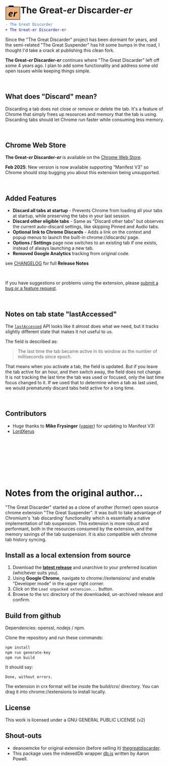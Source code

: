 # <img src="./src/img/icon48.png" align="left" /> The Great-*er*  Discarder-*er*
```diff
- The Great Discarder
+ The Great-er Discarder-er
```

Since the "The Great Discarder" project has been dormant for years, and the semi-related "The Great Suspender" has hit some bumps in the road,
I thought I'd take a crack at publishing this clean fork.

**The Great-*er* Discarder-*er*** continues where "The Great Discarder" left off some 4 years ago.  I plan to add some functionality and address some old open issues while keeping things simple.

<br>

## What does "Discard" mean?
Discarding a tab does not close or remove or delete the tab.  It's a feature of Chrome that simply frees up resources and memory that the tab is using.
Discarding tabs should let Chrome run faster while consuming less memory.

<br>

## Chrome Web Store

**The Great-*er* Discarder-*er*** is available on the [Chrome Web Store](https://chrome.google.com/webstore/detail/the-great-er-discarder-er/plpkmjcnhhnpkblimgenmdhghfgghdpp).

**Feb 2025**:  New version is now available supporting "Manifest V3" so Chrome should stop bugging you about this extension being unsupported.

<br>

## Added Features
- **Discard all tabs at startup** - Prevents Chrome from loading all your tabs at startup, while preserving the tabs in your last session.
- **Discard other eligible tabs** - Same as "Discard other tabs" but observes the current auto-discard settings, like skipping Pinned and Audio tabs.
- **Optional link to Chrome Discards** - Adds a link on the context and popup menus to launch the built-in chrome://discards/ page.
- **Options / Settings** page now switches to an existing tab if one exists, instead of always launching a new tab.
- **Removed Google Analytics** tracking from original code.

see [CHANGELOG](./CHANGELOG.md) for full **Release Notes**

<br>

If you have suggestions or problems using the extension, please [submit a bug or a feature request](https://github.com/rkodey/the-great-er-discarder-er/issues).

<br>

## Notes on tab state "lastAccessed"

The [`lastAccessed`](https://developer.chrome.com/docs/extensions/reference/api/tabs)
API looks like it almost does what we need, but it tracks slightly different
state that makes it not useful to us.

The field is described as:
> The last time the tab became active in its window as the number of milliseconds since epoch.

That means when you activate a tab, the field is updated.  But if you leave the
tab active for an hour, and then switch away, the field does not change.  It is
not tracking the last time the tab was used or focused, only the last time focus
changed to it.  If we used that to determine when a tab as last used, we would
prematurely discard tabs held active for a long time.

<br>

## Contributors
- Huge thanks to **Mike Frysinger** ([vapier](https://github.com/vapier)) for updating to Manifest V3!
- [LordXerus](https://github.com/LordXerus)


<br><br>
----------
<br><br>


# Notes from the original author...

"The Great Discarder" started as a clone of another (former) open source chrome extension "The Great Suspender".
It was built to take advantage of Chromium's 'tab discarding' functionality which is essentially a native implementation of tab suspension.
This extension is more robust and performant, both in the resources consumed by the extension, and the memory savings of the tab suspension.
It is also compatible with chrome tab history syncing.


## Install as a local extension from source

1. Download the **[latest release](https://github.com/rkodey/the-great-er-discarder-er/releases)** and unarchive to your preferred location (whichever suits you).
2. Using **Google Chrome**, navigate to chrome://extensions/ and enable "Developer mode" in the upper right corner.
3. Click on the `Load unpacked extension...` button.
4. Browse to the src directory of the downloaded, un-archived release and confirm.


## Build from github

Dependencies: openssl, nodejs / npm.

Clone the repository and run these commands:
```
npm install
npm run generate-key
npm run build
```

It should say:
```
Done, without errors.
```

The extension in crx format will be inside the build/crx/ directory. You can drag it into chrome://extensions to install locally.

## License

This work is licensed under a GNU GENERAL PUBLIC LICENSE (v2)

## Shout-outs
- deanoemcke for original extension (before selling it) [thegreatdiscarder](https://github.com/deanoemcke/).
- This package uses the indexedDb wrapper [db.js](https://github.com/aaronpowell/db.js) written by Aaron Powell.
